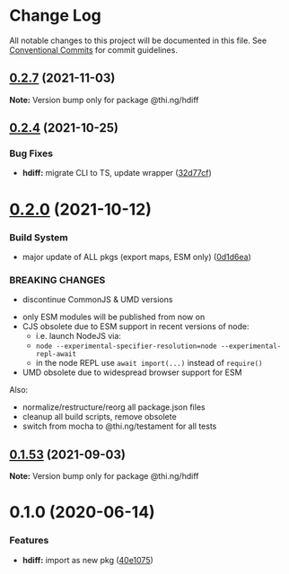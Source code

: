 # Change Log

All notable changes to this project will be documented in this file.
See [Conventional Commits](https://conventionalcommits.org) for commit guidelines.

## [0.2.7](https://github.com/thi-ng/umbrella/compare/@thi.ng/hdiff@0.2.6...@thi.ng/hdiff@0.2.7) (2021-11-03)

**Note:** Version bump only for package @thi.ng/hdiff





## [0.2.4](https://github.com/thi-ng/umbrella/compare/@thi.ng/hdiff@0.2.3...@thi.ng/hdiff@0.2.4) (2021-10-25)


### Bug Fixes

* **hdiff:** migrate CLI to TS, update wrapper ([32d77cf](https://github.com/thi-ng/umbrella/commit/32d77cf0954986d2acc4487c81780cce41c2eeb0))





# [0.2.0](https://github.com/thi-ng/umbrella/compare/@thi.ng/hdiff@0.1.53...@thi.ng/hdiff@0.2.0) (2021-10-12)


### Build System

* major update of ALL pkgs (export maps, ESM only) ([0d1d6ea](https://github.com/thi-ng/umbrella/commit/0d1d6ea9fab2a645d6c5f2bf2591459b939c09b6))


### BREAKING CHANGES

* discontinue CommonJS & UMD versions

- only ESM modules will be published from now on
- CJS obsolete due to ESM support in recent versions of node:
  - i.e. launch NodeJS via:
  - `node --experimental-specifier-resolution=node --experimental-repl-await`
  - in the node REPL use `await import(...)` instead of `require()`
- UMD obsolete due to widespread browser support for ESM

Also:
- normalize/restructure/reorg all package.json files
- cleanup all build scripts, remove obsolete
- switch from mocha to @thi.ng/testament for all tests






##  [0.1.53](https://github.com/thi-ng/umbrella/compare/@thi.ng/hdiff@0.1.52...@thi.ng/hdiff@0.1.53) (2021-09-03)

**Note:** Version bump only for package @thi.ng/hdiff

#  0.1.0 (2020-06-14)

###  Features

- **hdiff:** import as new pkg ([40e1075](https://github.com/thi-ng/umbrella/commit/40e10755ca520d5d850da98d07b40f9339310318))
